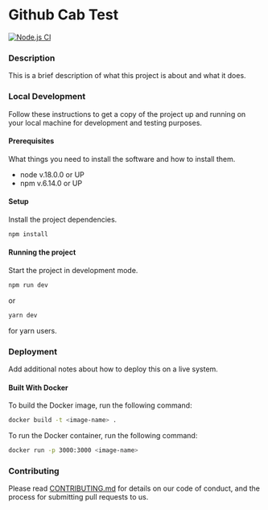 # Github Cab Test

[![Node.js CI](https://github.com/innovestx/test-github/actions/workflows/main.yml/badge.svg?branch=main)](https://github.com/innovestx/test-github/actions/workflows/main.yml)

### Description

This is a brief description of what this project is about and what it does.

### Local Development

Follow these instructions to get a copy of the project up and running on your local machine for development and testing purposes.

#### Prerequisites

What things you need to install the software and how to install them.

- node v.18.0.0 or UP
- npm v.6.14.0 or UP

#### Setup

Install the project dependencies.

```bash
npm install
```

#### Running the project

Start the project in development mode.

```bash
npm run dev
```

or

```bash
yarn dev
```

for yarn users.

### Deployment

Add additional notes about how to deploy this on a live system.

#### Built With Docker

To build the Docker image, run the following command:

```bash
docker build -t <image-name> .
```

To run the Docker container, run the following command:

```bash
docker run -p 3000:3000 <image-name>
```

### Contributing

Please read [CONTRIBUTING.md](CONTRIBUTING.md) for details on our code of conduct, and the process for submitting pull requests to us.
